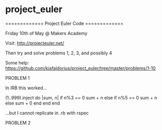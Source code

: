 project_euler
=============

============= Project Euler Code =============

Friday 10th of May @ Makers Academy

Visit: http://projecteuler.net/

Then try and solve problems 1, 2, 3, and possibly 4

Some help:
https://github.com/kiafaldorius/project_euler/tree/master/problems/1-10


PROBLEM 1

In IRB this worked...

(1..999).inject do |sum, n|
  if n%3 == 0
    sum + n
  else
    if n%5 == 0
      sum + n
    else
      sum + 0
    end
  end
end

...but I cannot replicate in .rb with rspec

PROBLEM 2


